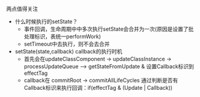 两点值得关注
- 什么时候执行的setState？
    - 事件回调，生命周期中中多次执行setState会合并为一次(原因是设置了批处理标识，表统一performWork)
    - setTimeout中去执行，则不会去合并
- setState(state,callback) callback的执行时机
    - 首先会在updateClassComponent -> updateClassInstance -> processUpdateQueue —> getStateFromUpdate & 设置Callback标识到effectTag
    - callback在 commitRoot -> commitAllLifeCycles 通过判断是否有Callback标识来执行回调：if(effectTag & (Update | Callback))
   
